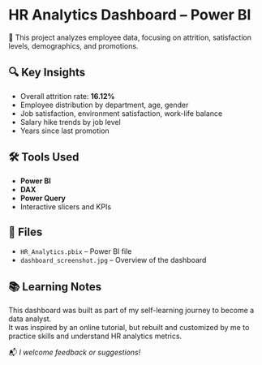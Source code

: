 # HR Analytics Dashboard – Power BI

🎯 This project analyzes employee data, focusing on attrition, satisfaction levels, demographics, and promotions.

## 🔍 Key Insights
- Overall attrition rate: **16.12%**
- Employee distribution by department, age, gender
- Job satisfaction, environment satisfaction, work-life balance
- Salary hike trends by job level
- Years since last promotion

## 🛠 Tools Used
- **Power BI**
- **DAX**
- **Power Query**
- Interactive slicers and KPIs

## 📁 Files
- `HR_Analytics.pbix` – Power BI file
- `dashboard_screenshot.jpg` – Overview of the dashboard

## 📚 Learning Notes
This dashboard was built as part of my self-learning journey to become a data analyst.  
It was inspired by an online tutorial, but rebuilt and customized by me to practice skills and understand HR analytics metrics.

📬 *I welcome feedback or suggestions!*

